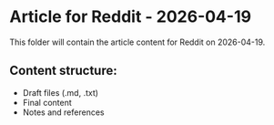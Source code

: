 # Article for Reddit - 2026-04-19

This folder will contain the article content for Reddit on 2026-04-19.

## Content structure:
- Draft files (.md, .txt)
- Final content
- Notes and references
